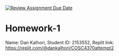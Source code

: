 [![Review Assignment Due Date](https://classroom.github.com/assets/deadline-readme-button-24ddc0f5d75046c5622901739e7c5dd533143b0c8e959d652212380cedb1ea36.svg)](https://classroom.github.com/a/WInlF4yg)
# Homework-1
Name: Dan Kalhori, Student ID: 2153552, Replit link: https://replit.com/@dankalhori/COSC4370attempt2
